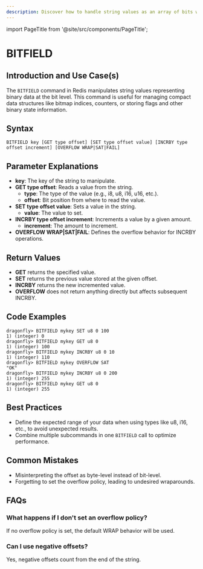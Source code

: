 ```yaml
---
description: Discover how to handle string values as an array of bits with Redis BITFIELD.
---
```


import PageTitle from '@site/src/components/PageTitle';

# BITFIELD

<PageTitle title="Redis BITFIELD Explained (Better Than Official Docs)" />

## Introduction and Use Case(s)

The `BITFIELD` command in Redis manipulates string values representing binary data at the bit level. This command is useful for managing compact data structures like bitmap indices, counters, or storing flags and other binary state information.

## Syntax

```
BITFIELD key [GET type offset] [SET type offset value] [INCRBY type offset increment] [OVERFLOW WRAP|SAT|FAIL]
```

## Parameter Explanations

- **key**: The key of the string to manipulate.
- **GET type offset**: Reads a value from the string.
  - **type**: The type of the value (e.g., i8, u8, i16, u16, etc.).
  - **offset**: Bit position from where to read the value.
- **SET type offset value**: Sets a value in the string.
  - **value**: The value to set.
- **INCRBY type offset increment**: Increments a value by a given amount.
  - **increment**: The amount to increment.
- **OVERFLOW WRAP|SAT|FAIL**: Defines the overflow behavior for INCRBY operations.

## Return Values

- **GET** returns the specified value.
- **SET** returns the previous value stored at the given offset.
- **INCRBY** returns the new incremented value.
- **OVERFLOW** does not return anything directly but affects subsequent INCRBY.

## Code Examples

```cli
dragonfly> BITFIELD mykey SET u8 0 100
1) (integer) 0
dragonfly> BITFIELD mykey GET u8 0
1) (integer) 100
dragonfly> BITFIELD mykey INCRBY u8 0 10
1) (integer) 110
dragonfly> BITFIELD mykey OVERFLOW SAT
"OK"
dragonfly> BITFIELD mykey INCRBY u8 0 200
1) (integer) 255
dragonfly> BITFIELD mykey GET u8 0
1) (integer) 255
```

## Best Practices

- Define the expected range of your data when using types like u8, i16, etc., to avoid unexpected results.
- Combine multiple subcommands in one `BITFIELD` call to optimize performance.

## Common Mistakes

- Misinterpreting the offset as byte-level instead of bit-level.
- Forgetting to set the overflow policy, leading to undesired wraparounds.

## FAQs

### What happens if I don't set an overflow policy?

If no overflow policy is set, the default WRAP behavior will be used.

### Can I use negative offsets?

Yes, negative offsets count from the end of the string.
